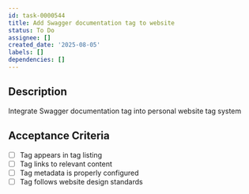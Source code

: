 ```yaml
---
id: task-0000544
title: Add Swagger documentation tag to website
status: To Do
assignee: []
created_date: '2025-08-05'
labels: []
dependencies: []
---
```


## Description

Integrate Swagger documentation tag into personal website tag system

## Acceptance Criteria

- [ ] Tag appears in tag listing
- [ ] Tag links to relevant content
- [ ] Tag metadata is properly configured
- [ ] Tag follows website design standards
